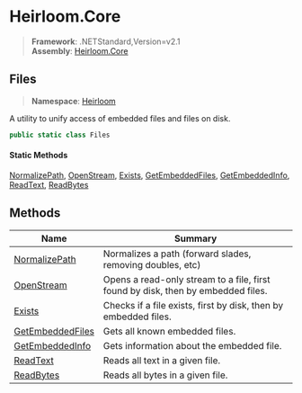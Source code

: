 # Heirloom.Core

> **Framework**: .NETStandard,Version=v2.1  
> **Assembly**: [Heirloom.Core][0]  

## Files

> **Namespace**: [Heirloom][0]  

A utility to unify access of embedded files and files on disk.

```cs
public static class Files
```

#### Static Methods

[NormalizePath][1], [OpenStream][2], [Exists][3], [GetEmbeddedFiles][4], [GetEmbeddedInfo][5], [ReadText][6], [ReadBytes][7]

## Methods

| Name                  | Summary                                                                          |
|-----------------------|----------------------------------------------------------------------------------|
| [NormalizePath][1]    | Normalizes a path (forward slades, removing doubles, etc)                        |
| [OpenStream][2]       | Opens a read-only stream to a file, first found by disk, then by embedded files. |
| [Exists][3]           | Checks if a file exists, first by disk, then by embedded files.                  |
| [GetEmbeddedFiles][4] | Gets all known embedded files.                                                   |
| [GetEmbeddedInfo][5]  | Gets information about the embedded file.                                        |
| [ReadText][6]         | Reads all text in a given file.                                                  |
| [ReadBytes][7]        | Reads all bytes in a given file.                                                 |

[0]: ../../Heirloom.Core.md
[1]: Files/NormalizePath.md
[2]: Files/OpenStream.md
[3]: Files/Exists.md
[4]: Files/GetEmbeddedFiles.md
[5]: Files/GetEmbeddedInfo.md
[6]: Files/ReadText.md
[7]: Files/ReadBytes.md

